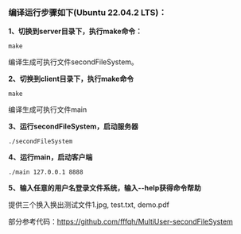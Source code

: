 ### 编译运行步骤如下(Ubuntu 22.04.2 LTS)：

**1、切换到server目录下，执行make命令：**

~~~
make
~~~

编译生成可执行文件secondFileSystem。

**2、切换到client目录下，执行make命令**

~~~
make
~~~

编译生成可执行文件main

**3、运行secondFileSystem，启动服务器**

~~~
./secondFileSystem
~~~

**4、运行main，启动客户端**

~~~
./main 127.0.0.1 8888
~~~

**5、输入任意的用户名登录文件系统，输入--help获得命令帮助**


提供三个换入换出测试文件1.jpg, test.txt, demo.pdf


部分参考代码：https://github.com/fffqh/MultiUser-secondFileSystem